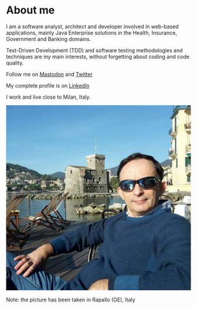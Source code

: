 # About me

I am a software analyst, architect and developer involved in web-based applications, mainly Java Enterprise solutions in the Health, Insurance, Government and Banking domains.

Test-Driven Development (TDD) and software testing methodologies and techniques are my main interests, without forgetting about coding and code quality.

Follow me on [Mastodon](@gualtierotesta@mastodon.uno) and [Twitter](https://twitter.com/gualtierotesta)

My complete profile is on [LinkedIn](https://www.linkedin.com/in/gualtierotesta)

I work and live close to Milan, Italy.

![Gualtiero Testa](assets/images/gualtierotesta.jpg)

Note: the picture has been taken in Rapallo (GE), Italy